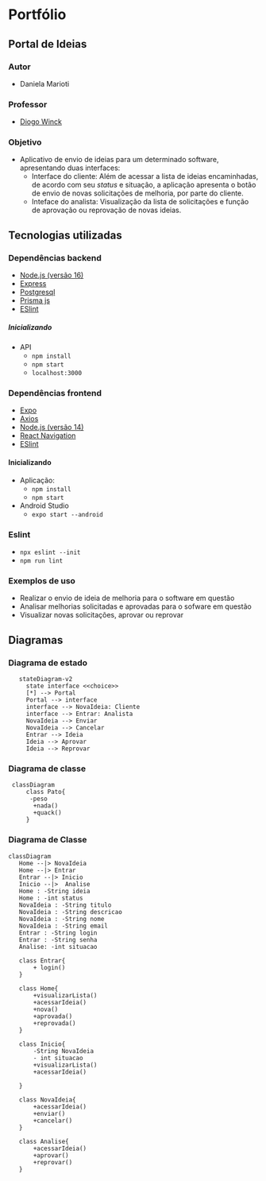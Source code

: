 # Portfólio

## Portal de Ideias

### Autor

  - Daniela Marioti

### Professor

  - [Diogo Winck](https://github.com/dvwinck)

### Objetivo

  - Aplicativo de envio de ideias para um determinado software, apresentando duas interfaces:
    - Interface do cliente: Além de acessar a lista de ideias encaminhadas, de acordo com seu *status* e situação, a aplicação  apresenta o botão de envio de novas solicitações de melhoria, por parte do cliente.
    - Inteface do analista: Visualização da lista de solicitações e função de aprovação ou reprovação de novas ideias. 

## Tecnologias utilizadas

### Dependências backend

   - [Node.js (versão 16)](https://nodejs.org/en/)
  - [Express](https://expressjs.com)
  - [Postgresql](https://www.postgresql.org/docs/)
  - [Prisma js](https://www.prisma.io/docs/)
  - [ESlint](https://eslint.org/docs/)
  
##### Inicializando

  - API
    - `npm install`
    - `npm start`
    - `localhost:3000`

### Dependências frontend

  - [Expo](https://expo.io/)
  - [Axios](https://github.com/axios/axios)
  - [Node.js (versão 14)](https://nodejs.org/en/)
  - [React Navigation](https://reactnavigation.org/)
  - [ESlint](https://eslint.org/docs/)
  
#### Inicializando

  - Aplicação:
    - `npm install`
    - `npm start`
  - Android Studio
    - `expo start --android`

### Eslint

- `npx eslint --init`
- `npm run lint`

### Exemplos de uso

- Realizar o envio de ideia de melhoria para o software em questão
- Analisar melhorias solicitadas e aprovadas para o sofware em questão
- Visualizar novas solicitações, aprovar ou reprovar

## Diagramas

### Diagrama de estado


 ```mermaid
    stateDiagram-v2
      state interface <<choice>>
      [*] --> Portal
      Portal --> interface
      interface --> NovaIdeia: Cliente
      interface --> Entrar: Analista
      NovaIdeia --> Enviar
      NovaIdeia --> Cancelar
      Entrar --> Ideia
      Ideia --> Aprovar
      Ideia --> Reprovar    
  ```
  
  ### Diagrama de classe
  
  ```mermaid
   classDiagram
       class Pato{
        -peso
         +nada()
         +quack()
       }
 ```
 ### Diagrama de Classe
 
 ```mermaid
 classDiagram
    Home --|> NovaIdeia
    Home --|> Entrar
    Entrar --|> Inicio
    Inicio --|>  Analise
    Home : -String ideia
    Home : -int status
    NovaIdeia : -String titulo
    NovaIdeia : -String descricao
    NovaIdeia : -String nome
    NovaIdeia : -String email
    Entrar : -String login
    Entrar : -String senha
    Analise: -int situacao

    class Entrar{
        + login()
    }

    class Home{
        +visualizarLista()
        +acessarIdeia()
        +nova()
        +aprovada()
        +reprovada()
    }

    class Inicio{
        -String NovaIdeia
        - int situacao
        +visualizarLista()
        +acessarIdeia()

    }

    class NovaIdeia{
        +acessarIdeia()
        +enviar()
        +cancelar()
    }

    class Analise{
        +acessarIdeia()
        +aprovar()
        +reprovar()
    }
```

            


